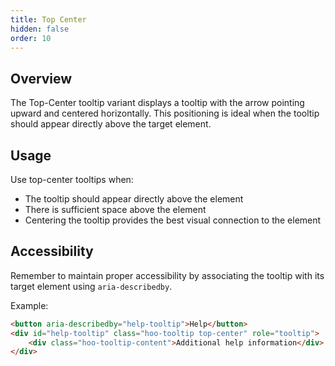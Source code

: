 ```yaml
---
title: Top Center
hidden: false
order: 10
---
```


## Overview
The Top-Center tooltip variant displays a tooltip with the arrow pointing upward and centered horizontally. This positioning is ideal when the tooltip should appear directly above the target element.

## Usage

Use top-center tooltips when:
- The tooltip should appear directly above the element
- There is sufficient space above the element
- Centering the tooltip provides the best visual connection to the element

## Accessibility

Remember to maintain proper accessibility by associating the tooltip with its target element using `aria-describedby`.

Example:
```html
<button aria-describedby="help-tooltip">Help</button>
<div id="help-tooltip" class="hoo-tooltip top-center" role="tooltip">
    <div class="hoo-tooltip-content">Additional help information</div>
</div>
```
